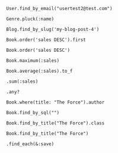 ```User.find_by_email("usertest2@test.com")```

```Genre.pluck(:name)```

```Blog.find_by_slug('my-blog-post-4')```

```Book.order('sales DESC').first```

```Book.order('sales DESC')```


```Book.maximum(:sales)```

```Book.average(:sales).to_f```

```.sum(:sales)```

```.any?```

```Book.where(title: "The Force").author```

```Book.find_by_sql("")```

```Book.find_by_title("The Force").class```

```Book.find_by_title("The Force")```

```.find_each(&:save)```

